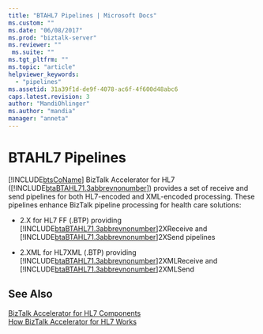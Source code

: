 ```yaml
---
title: "BTAHL7 Pipelines | Microsoft Docs"
ms.custom: ""
ms.date: "06/08/2017"
ms.prod: "biztalk-server"
ms.reviewer: ""
 ms.suite: ""
ms.tgt_pltfrm: ""
ms.topic: "article"
helpviewer_keywords: 
  - "pipelines"
ms.assetid: 31a39f1d-de9f-4078-ac6f-4f600d48abc6
caps.latest.revision: 3
author: "MandiOhlinger"
ms.author: "mandia"
manager: "anneta"
---
```

# BTAHL7 Pipelines
[!INCLUDE[btsCoName](../../includes/btsconame-md.md)] BizTalk Accelerator for HL7 ([!INCLUDE[btaBTAHL71.3abbrevnonumber](../../includes/btabtahl71-3abbrevnonumber-md.md)]) provides a set of receive and send pipelines for both HL7-encoded and XML-encoded processing. These pipelines enhance BizTalk pipeline processing for health care solutions:  
  
-   2.X for HL7 FF (.BTP) providing [!INCLUDE[btaBTAHL71.3abbrevnonumber](../../includes/btabtahl71-3abbrevnonumber-md.md)]2XReceive and [!INCLUDE[btaBTAHL71.3abbrevnonumber](../../includes/btabtahl71-3abbrevnonumber-md.md)]2XSend pipelines  
  
-   2.XML for HL7XML (.BTP) providing [!INCLUDE[btaBTAHL71.3abbrevnonumber](../../includes/btabtahl71-3abbrevnonumber-md.md)]2XMLReceive and [!INCLUDE[btaBTAHL71.3abbrevnonumber](../../includes/btabtahl71-3abbrevnonumber-md.md)]2XMLSend  
  
## See Also  
 [BizTalk Accelerator for HL7 Components](../../adapters-and-accelerators/accelerator-hl7/biztalk-accelerator-for-hl7-components.md)   
 [How BizTalk Accelerator for HL7 Works](../../adapters-and-accelerators/accelerator-hl7/how-biztalk-accelerator-for-hl7-works.md)